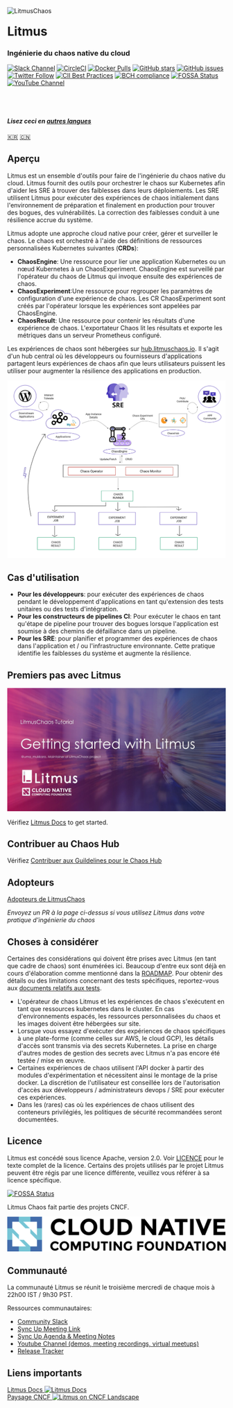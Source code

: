 <img alt="LitmusChaos" src="https://landscape.cncf.io/logos/litmus.svg" width="200" align="left">

# Litmus
### Ingénierie du chaos native du cloud

[![Slack Channel](https://img.shields.io/badge/Slack-Join-purple)](https://slack.litmuschaos.io)
[![CircleCI](https://circleci.com/gh/litmuschaos/litmus/tree/master.svg?style=shield)](https://app.circleci.com/pipelines/github/litmuschaos/litmus)
[![Docker Pulls](https://img.shields.io/docker/pulls/litmuschaos/chaos-operator.svg)](https://hub.docker.com/r/litmuschaos/chaos-operator)
[![GitHub stars](https://img.shields.io/github/stars/litmuschaos/litmus?style=social)](https://github.com/litmuschaos/litmus/stargazers)
[![GitHub issues](https://img.shields.io/github/issues/litmuschaos/litmus)](https://github.com/litmuschaos/litmus/issues)
[![Twitter Follow](https://img.shields.io/twitter/follow/litmuschaos?style=social)](https://twitter.com/LitmusChaos)
[![CII Best Practices](https://bestpractices.coreinfrastructure.org/projects/3202/badge)](https://bestpractices.coreinfrastructure.org/projects/3202)
[![BCH compliance](https://bettercodehub.com/edge/badge/litmuschaos/litmus?branch=master)](https://bettercodehub.com/)
[![FOSSA Status](https://app.fossa.io/api/projects/git%2Bgithub.com%2Flitmuschaos%2Flitmus.svg?type=shield)](https://app.fossa.io/projects/git%2Bgithub.com%2Flitmuschaos%2Flitmus?ref=badge_shield)
[![YouTube Channel](https://img.shields.io/badge/YouTube-Subscribe-red)](https://www.youtube.com/channel/UCa57PMqmz_j0wnteRa9nCaw)
<br><br><br><br>

#### *Lisez ceci en [autres langues](translations/TRANSLATIONS.md)*

[🇰🇷](translations/README-ko.md) [🇨🇳](translations/README-chn.md)

## Aperçu

Litmus est un ensemble d'outils pour faire de l'ingénierie du chaos native du cloud. Litmus fournit des outils pour orchestrer le chaos sur Kubernetes afin d'aider les SRE à trouver des faiblesses dans leurs déploiements. Les SRE utilisent Litmus pour exécuter des expériences de chaos initialement dans l'environnement de préparation et finalement en production pour trouver des bogues, des vulnérabilités. La correction des faiblesses conduit à une résilience accrue du système.

Litmus adopte une approche cloud native pour créer, gérer et surveiller le chaos. Le chaos est orchestré à l'aide des définitions de ressources personnalisées Kubernetes suivantes (**CRDs**):

- **ChaosEngine**: Une ressource pour lier une application Kubernetes ou un nœud Kubernetes à un ChaosExperiment. ChaosEngine est surveillé par l'opérateur du                      chaos de Litmus qui invoque ensuite des expériences de chaos.
- **ChaosExperiment**:Une ressource pour regrouper les paramètres de configuration d'une expérience de chaos. Les CR ChaosExperiment sont créés par l'opérateur                         lorsque les expériences sont appelées par ChaosEngine.
- **ChaosResult**: Une ressource pour contenir les résultats d'une expérience de chaos. L'exportateur Chaos lit les résultats et exporte les métriques dans un                      serveur Prometheus configuré.

Les expériences de chaos sont hébergées sur <a href="https://hub.litmuschaos.io" target="_blank">hub.litmuschaos.io</a>. Il s'agit d'un hub central où les développeurs ou fournisseurs d'applications partagent leurs expériences de chaos afin que leurs utilisateurs puissent les utiliser pour augmenter la résilience des applications en production.

![Flux de travail décisif](/images/litmus-arch_1.png)

## Cas d'utilisation

- **Pour les développeurs**: pour exécuter des expériences de chaos pendant le développement d'applications en tant qu'extension des tests unitaires ou des tests                              d'intégration.
- **Pour les constructeurs de pipelines CI**: Pour exécuter le chaos en tant qu'étape de pipeline pour trouver des bogues lorsque l'application est soumise à des                                               chemins de défaillance dans un pipeline.
- **Pour les SRE**: pour planifier et programmer des expériences de chaos dans l'application et / ou l'infrastructure environnante. Cette pratique identifie les                     faiblesses du système et augmente la résilience.

## Premiers pas avec Litmus

[![IMAGE ALT TEXT](images/maxresdefault.jpg)](https://youtu.be/W5hmNbaYPfM)

Vérifiez <a href="https://docs.litmuschaos.io/docs/next/getstarted.html" target="_blank">Litmus Docs</a> to get started.

## Contribuer au Chaos Hub

Vérifiez  <a href="https://github.com/litmuschaos/community-charts/blob/master/CONTRIBUTING.md" target="_blank">Contribuer aux Guildelines pour le Chaos Hub</a>

## Adopteurs

 <a href="https://github.com/litmuschaos/litmus/blob/master/ADOPTERS.md" target="_blank">Adopteurs de LitmusChaos</a>

_Envoyez un PR à la page ci-dessus si vous utilisez Litmus dans votre pratique d'ingénierie du chaos_

## Choses à considérer

Certaines des considérations qui doivent être prises avec Litmus (en tant que cadre de chaos) sont énumérées ici. Beaucoup d'entre eux sont déjà en cours d'élaboration comme mentionné dans la [ROADMAP](./ROADMAP.md). Pour obtenir des détails ou des limitations concernant des tests spécifiques, reportez-vous aux [documents relatifs aux tests](https://docs.litmuschaos.io/docs/pod-delete/).

- L'opérateur de chaos Litmus et les expériences de chaos s'exécutent en tant que ressources kubernetes dans le cluster. En cas d'environnements espacés, les ressources personnalisées du chaos et les images doivent être hébergées sur site.
- Lorsque vous essayez d'exécuter des expériences de chaos spécifiques à une plate-forme (comme celles sur AWS, le cloud GCP), les détails d'accès sont transmis via des secrets Kubernetes. La prise en charge d'autres modes de gestion des secrets avec Litmus n'a pas encore été testée / mise en œuvre.
- Certaines expériences de chaos utilisent l'API docker à partir des modules d'expérimentation et nécessitent ainsi le montage de la prise docker. La discrétion  de l'utilisateur est conseillée lors de l'autorisation d'accès aux développeurs / administrateurs devops / SRE pour exécuter ces expériences.
- Dans les (rares) cas où les expériences de chaos utilisent des conteneurs privilégiés, les politiques de sécurité recommandées seront documentées.

## Licence

Litmus est concédé sous licence Apache, version 2.0. Voir [LICENCE](./LICENSE) pour le texte complet de la licence. Certains des projets utilisés par le projet Litmus peuvent être régis par une licence différente, veuillez vous référer à sa licence spécifique.

[![FOSSA Status](https://app.fossa.io/api/projects/git%2Bgithub.com%2Flitmuschaos%2Flitmus.svg?type=large)](https://app.fossa.io/projects/git%2Bgithub.com%2Flitmuschaos%2Flitmus?ref=badge_large)

Litmus Chaos fait partie des projets CNCF.

[![CNCF](https://github.com/cncf/artwork/blob/master/other/cncf/horizontal/color/cncf-color.png)](https://landscape.cncf.io/selected=litmus)

## Communauté

La communauté Litmus se réunit le troisième mercredi de chaque mois à 22h00 IST / 9h30 PST.

Ressources communautaires:

- [Community Slack](https://slack.litmuschaos.io)
- [Sync Up Meeting Link](https://zoom.us/j/91358162694)
- [Sync Up Agenda & Meeting Notes](https://hackmd.io/a4Zu_sH4TZGeih-xCimi3Q)
- [Youtube Channel (demos, meeting recordings, virtual meetups)](https://www.youtube.com/channel/UCa57PMqmz_j0wnteRa9nCaw)
- [Release Tracker](https://github.com/litmuschaos/litmus/milestones)

## Liens importants
<a href="https://docs.litmuschaos.io">
  Litmus Docs <img src="https://avatars0.githubusercontent.com/u/49853472?s=200&v=4" alt="Litmus Docs" height="15">
</a>
<br>
<a href="https://landscape.cncf.io/selected=litmus">
  Paysage CNCF <img src="https://landscape.cncf.io/images/left-logo.svg" alt="Litmus on CNCF Landscape" height="15">
</a>
